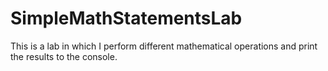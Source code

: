 # SimpleMathStatementsLab
This is a lab in which I perform different mathematical operations and print the results to the console.
